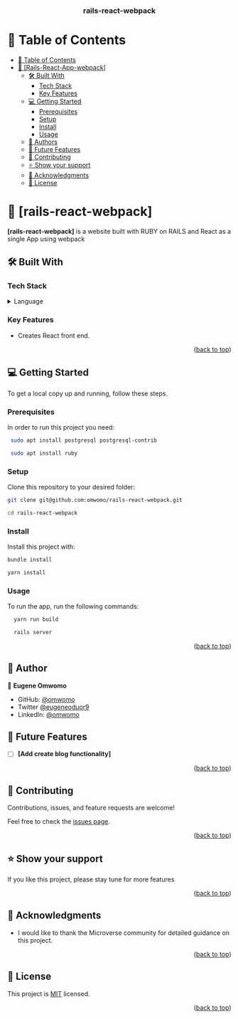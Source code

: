 <div align="center">
  <h3><b>rails-react-webpack</b></h3>

</div>


# 📗 Table of Contents
- [📗 Table of Contents](#-table-of-contents)
- [📖 \[Rails-React-App-webpack\] ](#-rails-react-webpack-)
  - [🛠 Built With ](#-built-with-)
    - [Tech Stack ](#tech-stack-)
    - [Key Features ](#key-features-)
  - [💻 Getting Started ](#-getting-started-)
    - [Prerequisites](#prerequisites)
    - [Setup](#setup)
    - [Install](#install)
    - [Usage](#usage)
  - [👥 Authors ](#-authors-)
  - [🔭 Future Features ](#-future-features-)
  - [🤝 Contributing ](#-contributing-)
  - [⭐️ Show your support ](#️-show-your-support-)
  - [🙏 Acknowledgments ](#-acknowledgments-)
  - [📝 License ](#-license-)

<!-- PROJECT DESCRIPTION -->

# 📖 [rails-react-webpack] <a name="about-project"></a>

**[rails-react-webpack]** is a website built with RUBY on RAILS and React as a single App using webpack
## 🛠 Built With <a name="built-with"></a>

### Tech Stack <a name="tech-stack"></a>

<details>
<summary>Language</summary>
  <ul>
    <li><a href="https://www.ruby-lang.org/">Ruby</a></li>
    <li><a href="https://rubyonrails.org/">Rails</a></li>
     <li><a href="https://rubyonrails.org/">React</a></li>
  </ul>
</details>

### Key Features <a name="key-features"></a>

- Creates React front end.

<p align="right">(<a href="#readme-top">back to top</a>)</p>

## 💻 Getting Started <a name="getting-started"></a>

To get a local copy up and running, follow these steps.

### Prerequisites

In order to run this project you need:


```sh
 sudo apt install postgresql postgresql-contrib
```

```sh
 sudo apt install ruby
```

### Setup

Clone this repository to your desired folder:

``` sh
git clone git@github.com:omwomo/rails-react-webpack.git
```

``` sh
cd rails-react-webpack
```

### Install

Install this project with:
``` sh
bundle install
```

``` sh
yarn install
```


### Usage

To run the app, run the following commands:

``` sh
  yarn run build
```

``` sh
  rails server
```


<p align="right">(<a href="#readme-top">back to top</a>)</p>


## 👥 Author <a name="authors"></a>

👤 **Eugene Omwomo**

- GitHub: [@omwomo](https://github.com/omwomo)
- Twitter [@eugeneoduor9](https://twitter.com/eugeneoduor9)
- LinkedIn: [@omwomo](https://www.linkedin.com/in/Omwomo/)


## 🔭 Future Features <a name="future-features"></a>

- [ ] **[Add create blog functionality]**

<p align="right">(<a href="#readme-top">back to top</a>)</p>


## 🤝 Contributing <a name="contributing"></a>

Contributions, issues, and feature requests are welcome!

Feel free to check the [issues page](https://github.com/omwomo/hello-rails-react/issues).

<p align="right">(<a href="#readme-top">back to top</a>)</p>


## ⭐️ Show your support <a name="support"></a>

If you like this project, please stay tune for more features

<p align="right">(<a href="#readme-top">back to top</a>)</p>

## 🙏 Acknowledgments <a name="acknowledgements"></a>

- I would like to thank the Microverse community for detailed guidance on this project.

<p align="right">(<a href="#readme-top">back to top</a>)</p>

<!-- LICENSE -->

## 📝 License <a name="license"></a>

This project is [MIT](./MIT.md) licensed.

<p align="right">(<a href="#readme-top">back to top</a>)</p>
